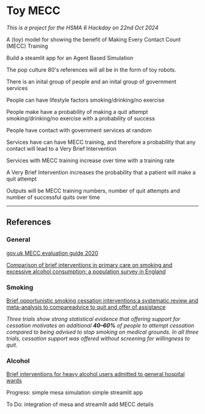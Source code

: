 # Toy MECC

*This is a project for the HSMA 6 Hackday on 22nd Oct 2024*

A (toy) model for showing the benefit of Making Every Contact Count (MECC) Training

Build a steamlit app for an Agent Based Simulation

The pop culture 80's references will all be in the form of toy robots.

There is an inital group of people and an inital group of government services

People can have lifestyle factors smoking/drinking/no exercise

People make have a probability of making a quit attempt smoking/drinking/no exercise with a probability of success

People have contact with government services at random

Services have can have MECC training, and therefore a probability that any contact will lead to a Very Brief Intervention

Services with MECC training increase over time with a training rate

A Very Brief Intervention increases the probability that a patient will make a quit attempt

Outputs will be MECC training numbers, number of quit attempts and number of successful quits over time

---------

## References

### General

[gov.uk MECC evaluation guide 2020](https://www.gov.uk/government/publications/making-every-contact-count-mecc-practical-resources/mecc-evaluation-guide-2020#step-2-identify-the-existing-evidence-base)


[Comparison of brief interventions in primary care on smoking and excessive alcohol consumption: a population survey in England](https://bjgp.org/content/66/642/e1.short)


### Smoking

[Brief opportunistic smoking cessation interventions:a systematic review and meta-analysis to compareadvice to quit and offer of assistance](https://onlinelibrary.wiley.com/doi/full/10.1111/j.1360-0443.2011.03770.x?casa_token=KzcJE3JQ0cwAAAAA%3A-AKlcnickLE7jbewMjqR7N8z-uKBlEhcVtQV5Md000R_x-dHakikMEqaQUSrP1SW0N9TGGxOhTTDdMkc_A)

*Three trials show strong statistical evidence that offering support for cessation motivates an additional **40–60%** of people to attempt cessation compared to being advised to stop smoking on medical grounds. In all three trials, cessation support was offered without screening for willingness to quit.*


### Alcohol

[Brief interventions for heavy alcohol users admitted to general hospital wards
](https://www.cochranelibrary.com/cdsr/doi/10.1002/14651858.CD005191.pub3/full)



Progress: 
simple mesa simulation
simple streamlit app

To Do: 
integration of mesa and streamlit
add MECC details
